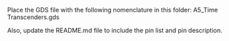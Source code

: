 Place the GDS file with the following nomenclature in this folder: A5_Time Transcenders.gds

Also, update the README.md file to include the pin list and pin description.

